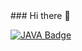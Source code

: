 <div align:center>
### Hi there 👋

<!--
**KHR605/KHR605** is a ✨ _special_ ✨ repository because its `README.md` (this file) appears on your GitHub profile.

Here are some ideas to get you started:

- 🔭 I’m currently working on ...
- 🌱 I’m currently learning ...
- 👯 I’m looking to collaborate on ...
- 🤔 I’m looking for help with ...
- 💬 Ask me about ...
- 📫 How to reach me: ...
- 😄 Pronouns: ...
- ⚡ Fun fact: ...
-->
[![JAVA Badge](http://img.shields.io/badge/-JAVA%20blog-blue?style=flat-square&logo=github&link=https://KHR605.github.io/)](https://KHR605.github.io/)
</div>
